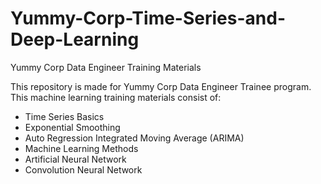 # Yummy-Corp-Time-Series-and-Deep-Learning
Yummy Corp Data Engineer Training Materials

This repository is made for Yummy Corp Data Engineer Trainee program. This machine learning training materials consist of:
- Time Series Basics
- Exponential Smoothing
- Auto Regression Integrated Moving Average (ARIMA)
- Machine Learning Methods
- Artificial Neural Network
- Convolution Neural Network
